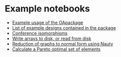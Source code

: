 Example notebooks
=================


* [Example usage of the OApackage](example_oapackage.ipynb)
* [List of example designs contained in the package](example_designs.ipynb)
* [Conference isomorphisms](conference_design_isomorphism.ipynb)
* [Write arrays to disk, or read from disk](example_oa_files.ipynb)
* [Reduction of graphs to normal form using Nauty](example_nauty.ipynb)
* [Calculate a Pareto optimal set of elements](example_pareto.ipynb)

